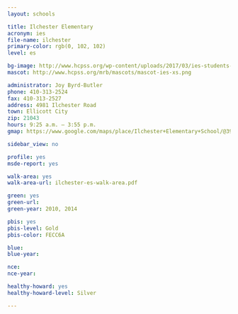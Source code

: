 ```yaml
---
layout: schools

title: Ilchester Elementary
acronym: ies
file-name: ilchester
primary-color: rgb(0, 102, 102)
level: es

bg-image: http://www.hcpss.org/wp-content/uploads/2017/03/ies-students-group-photo.jpg
mascot: http://www.hcpss.org/mrb/mascots/mascot-ies-xs.png

administrator: Joy Byrd-Butler
phone: 410-313-2524
fax: 410-313-2527
address: 4981 Ilchester Road
town: Ellicott City
zip: 21043
hours: 9:25 a.m. – 3:55 p.m.
gmap: https://www.google.com/maps/place/Ilchester+Elementary+School/@39.2311388,-76.7760581,17z/data=!3m1!4b1!4m2!3m1!1s0x89c81e2e9f78976d:0x6be3787bea189306?hl=en

sidebar_view: no

profile: yes
msde-report: yes 

walk-area: yes
walk-area-url: ilchester-es-walk-area.pdf

green: yes
green-url: 
green-year: 2010, 2014

pbis: yes
pbis-level: Gold
pbis-color: FECC6A

blue: 
blue-year:

nce:
nce-year:

healthy-howard: yes
healthy-howard-level: Silver

---
```

